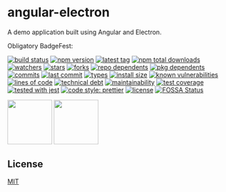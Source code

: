 # angular-electron
A demo application built using Angular and Electron.

Obligatory BadgeFest:

[![build status][build-status-badge-image]][build-status-url]
[![npm version][npm-version-badge-image]][npm-version-url]
[![latest tag][latest-tag-badge-image]][latest-tag-url]
[![npm total downloads][npm-total-downloads-badge-image]][npm-total-downloads-url]
[![watchers][watchers-badge-image]][watchers-url]
[![stars][stars-badge-image]][stars-url]
[![forks][forks-badge-image]][forks-url]
[![repo dependents][repo-dependents-badge-image]][repo-dependents-url]
[![pkg dependents][pkg-dependents-badge-image]][pkg-dependents-url]
[![commits][commits-badge-image]][commits-url]
[![last commit][last-commit-badge-image]][last-commit-url]
[![types][types-badge-image]][types-url]
[![install size][install-size-badge-image]][install-size-url]
[![known vulnerabilities][known-vulnerabilities-badge-image]][known-vulnerabilities-url]
[![lines of code][lines-of-code-badge-image]][lines-of-code-url]
[![technical debt][technical-debt-badge-image]][technical-debt-url]
[![maintainability][maintainability-badge-image]][maintainability-url]
[![test coverage][test-coverage-badge-image]][test-coverage-url]
[![tested with jest][jest-badge-image]][jest-url]
[![code style: prettier][prettier-badge-image]][prettier-url]
[![license][license-badge-image]][license-url]
[![FOSSA Status][fossa-badge-image]][fossa-badge-url]

<img src="https://upload.wikimedia.org/wikipedia/commons/c/cf/Angular_full_color_logo.svg" width="100" />
<img src="https://upload.wikimedia.org/wikipedia/commons/9/91/Electron_Software_Framework_Logo.svg" width="100" />

## License
[MIT](https://choosealicense.com/licenses/mit/)

[build-status-badge-image]: https://secure.travis-ci.org/tom-weatherhead/angular-electron.svg
[build-status-url]: https://travis-ci.org/tom-weatherhead/angular-electron
[npm-version-badge-image]: https://img.shields.io/npm/v/thaw-angular-electron.svg
[npm-version-url]: https://www.npmjs.com/package/thaw-angular-electron
[latest-tag-badge-image]: https://badgen.net/github/tag/tom-weatherhead/angular-electron
[latest-tag-url]: https://github.com/tom-weatherhead/angular-electron/tags
[npm-total-downloads-badge-image]: https://img.shields.io/npm/dt/thaw-angular-electron.svg
[npm-total-downloads-url]: https://www.npmjs.com/package/thaw-angular-electron
[watchers-badge-image]: https://badgen.net/github/watchers/tom-weatherhead/angular-electron
[watchers-url]: https://github.com/tom-weatherhead/angular-electron/watchers
[stars-badge-image]: https://badgen.net/github/stars/tom-weatherhead/angular-electron
[stars-url]: https://github.com/tom-weatherhead/angular-electron/stargazers
[forks-badge-image]: https://badgen.net/github/forks/tom-weatherhead/angular-electron
[forks-url]: https://github.com/tom-weatherhead/angular-electron/network/members
[repo-dependents-badge-image]: https://badgen.net/github/dependents-repo/tom-weatherhead/angular-electron
[repo-dependents-url]: https://badgen.net/github/dependents-repo/tom-weatherhead/angular-electron
[pkg-dependents-badge-image]: https://badgen.net/github/dependents-pkg/tom-weatherhead/angular-electron
[pkg-dependents-url]: https://badgen.net/github/dependents-pkg/tom-weatherhead/angular-electron
[commits-badge-image]: https://badgen.net/github/commits/tom-weatherhead/angular-electron
[commits-url]: https://github.com/tom-weatherhead/angular-electron/commits/master
[last-commit-badge-image]: https://badgen.net/github/last-commit/tom-weatherhead/angular-electron
[last-commit-url]: https://badgen.net/github/last-commit/tom-weatherhead/angular-electron
[types-badge-image]: https://badgen.net/npm/types/thaw-angular-electron
[types-url]: https://badgen.net/npm/types/thaw-angular-electron
[install-size-badge-image]: https://badgen.net/packagephobia/install/thaw-angular-electron
[install-size-url]: https://badgen.net/packagephobia/install/thaw-angular-electron
[known-vulnerabilities-badge-image]: https://snyk.io/test/github/tom-weatherhead/angular-electron/badge.svg?targetFile=package.json&package-lock.json
[known-vulnerabilities-url]: https://snyk.io/test/github/tom-weatherhead/angular-electron?targetFile=package.json&package-lock.json
[lines-of-code-badge-image]: https://badgen.net/codeclimate/loc/tom-weatherhead/angular-electron
[lines-of-code-url]: https://badgen.net/codeclimate/loc/tom-weatherhead/angular-electron
[technical-debt-badge-image]: https://badgen.net/codeclimate/tech-debt/tom-weatherhead/angular-electron
[technical-debt-url]: https://badgen.net/codeclimate/tech-debt/tom-weatherhead/angular-electron
[maintainability-badge-image]: https://api.codeclimate.com/v1/badges/2a66d64a08223583a60d/maintainability
[maintainability-url]: https://codeclimate.com/github/tom-weatherhead/angular-electron/maintainability
[test-coverage-badge-image]: https://api.codeclimate.com/v1/badges/2a66d64a08223583a60d/test_coverage
[test-coverage-url]: https://codeclimate.com/github/tom-weatherhead/angular-electron/test_coverage
[jest-badge-image]: https://img.shields.io/badge/tested_with-jest-99424f.svg
[jest-url]: https://github.com/facebook/jest
[prettier-badge-image]: https://img.shields.io/badge/code_style-prettier-ff69b4.svg?style=flat-square
[prettier-url]: https://github.com/prettier/prettier
[license-badge-image]: https://img.shields.io/github/license/mashape/apistatus.svg
[license-url]: https://github.com/tom-weatherhead/thaw-macd/blob/master/LICENSE
[fossa-badge-image]: https://app.fossa.io/api/projects/git%2Bhttps%3A%2F%2Fgithub.com%2Fmoment%2Fmoment.svg?type=shield
[fossa-badge-url]: https://app.fossa.io/projects/git%2Bhttps%3A%2F%2Fgithub.com%2Fmoment%2Fmoment?ref=badge_shield
